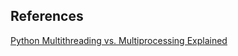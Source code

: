 ## References

[Python Multithreading vs. Multiprocessing Explained](https://builtin.com/data-science/multithreading-multiprocessing)